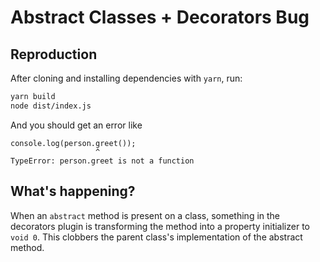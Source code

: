 # Abstract Classes + Decorators Bug

## Reproduction

After cloning and installing dependencies with `yarn`, run:

```bash
yarn build
node dist/index.js
```

And you should get an error like

```
console.log(person.greet());
                   ^
TypeError: person.greet is not a function
```

## What's happening?

When an `abstract` method is present on a class, something in the decorators plugin is transforming the method into a property initializer to `void 0`. This clobbers the parent class's implementation of the abstract method.
